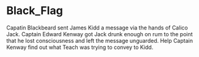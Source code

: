 # Black_Flag

Capatin Blackbeard sent James Kidd a message via the hands of Calico Jack. Captain Edward Kenway got Jack drunk enough on rum to the point that he lost consciousness and left the message unguarded. Help Captain Kenway find out what Teach was trying to convey to Kidd.
